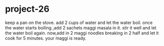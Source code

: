 # project-26
keep a pan on the stove.
add 2 cups of water and let the water boil.
once the water starts boiling ,add 2 sachets maggi masala in it.
stir it well and let the water boil again.
now,add in 2 maggi noodles breaking in 2 half and let it cook for 5 minutes.
your maggi is ready.

